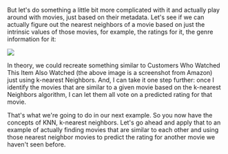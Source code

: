 
But let's do something a little bit more complicated with it and actually play around with movies, just based on their metadata. Let's see if we can actually figure out the nearest neighbors of a movie based on just the intrinsic values of those movies, for example, the ratings for it, the genre information for it:

![](https://github.com/fenago/katacoda-scenarios/raw/master/datascience-machine-learning/datascience-machine-learning-chapter-07/steps/3/2.jpg)

In theory, we could recreate something similar to Customers Who Watched This Item Also Watched (the above image is a screenshot from Amazon) just using k-nearest Neighbors. And, I can take it one step further: once I identify the movies that are similar to a given movie based on the k-nearest Neighbors algorithm, I can let them all vote on a predicted rating for that movie.

That's what we're going to do in our next example. So you now have the concepts of KNN, k-nearest neighbors. Let's go ahead and apply that to an example of actually finding movies that are similar to each other and using those nearest neighbor movies to predict the rating for another movie we haven't seen before.

